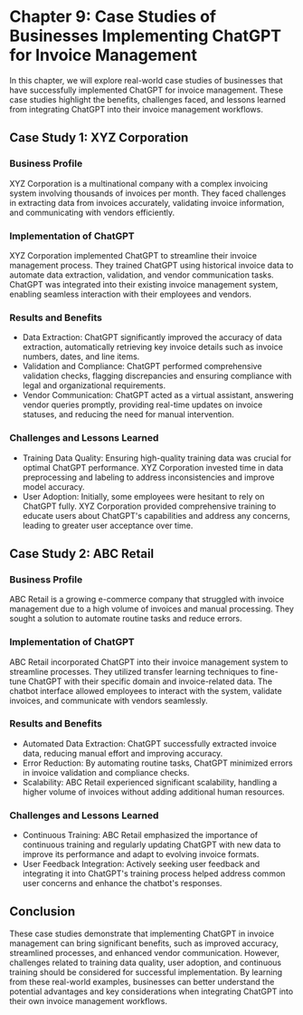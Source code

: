Chapter 9: Case Studies of Businesses Implementing ChatGPT for Invoice Management
=================================================================================

In this chapter, we will explore real-world case studies of businesses that have successfully implemented ChatGPT for invoice management. These case studies highlight the benefits, challenges faced, and lessons learned from integrating ChatGPT into their invoice management workflows.

Case Study 1: XYZ Corporation
-----------------------------

### Business Profile

XYZ Corporation is a multinational company with a complex invoicing system involving thousands of invoices per month. They faced challenges in extracting data from invoices accurately, validating invoice information, and communicating with vendors efficiently.

### Implementation of ChatGPT

XYZ Corporation implemented ChatGPT to streamline their invoice management process. They trained ChatGPT using historical invoice data to automate data extraction, validation, and vendor communication tasks. ChatGPT was integrated into their existing invoice management system, enabling seamless interaction with their employees and vendors.

### Results and Benefits

* Data Extraction: ChatGPT significantly improved the accuracy of data extraction, automatically retrieving key invoice details such as invoice numbers, dates, and line items.
* Validation and Compliance: ChatGPT performed comprehensive validation checks, flagging discrepancies and ensuring compliance with legal and organizational requirements.
* Vendor Communication: ChatGPT acted as a virtual assistant, answering vendor queries promptly, providing real-time updates on invoice statuses, and reducing the need for manual intervention.

### Challenges and Lessons Learned

* Training Data Quality: Ensuring high-quality training data was crucial for optimal ChatGPT performance. XYZ Corporation invested time in data preprocessing and labeling to address inconsistencies and improve model accuracy.
* User Adoption: Initially, some employees were hesitant to rely on ChatGPT fully. XYZ Corporation provided comprehensive training to educate users about ChatGPT's capabilities and address any concerns, leading to greater user acceptance over time.

Case Study 2: ABC Retail
------------------------

### Business Profile

ABC Retail is a growing e-commerce company that struggled with invoice management due to a high volume of invoices and manual processing. They sought a solution to automate routine tasks and reduce errors.

### Implementation of ChatGPT

ABC Retail incorporated ChatGPT into their invoice management system to streamline processes. They utilized transfer learning techniques to fine-tune ChatGPT with their specific domain and invoice-related data. The chatbot interface allowed employees to interact with the system, validate invoices, and communicate with vendors seamlessly.

### Results and Benefits

* Automated Data Extraction: ChatGPT successfully extracted invoice data, reducing manual effort and improving accuracy.
* Error Reduction: By automating routine tasks, ChatGPT minimized errors in invoice validation and compliance checks.
* Scalability: ABC Retail experienced significant scalability, handling a higher volume of invoices without adding additional human resources.

### Challenges and Lessons Learned

* Continuous Training: ABC Retail emphasized the importance of continuous training and regularly updating ChatGPT with new data to improve its performance and adapt to evolving invoice formats.
* User Feedback Integration: Actively seeking user feedback and integrating it into ChatGPT's training process helped address common user concerns and enhance the chatbot's responses.

Conclusion
----------

These case studies demonstrate that implementing ChatGPT in invoice management can bring significant benefits, such as improved accuracy, streamlined processes, and enhanced vendor communication. However, challenges related to training data quality, user adoption, and continuous training should be considered for successful implementation. By learning from these real-world examples, businesses can better understand the potential advantages and key considerations when integrating ChatGPT into their own invoice management workflows.
